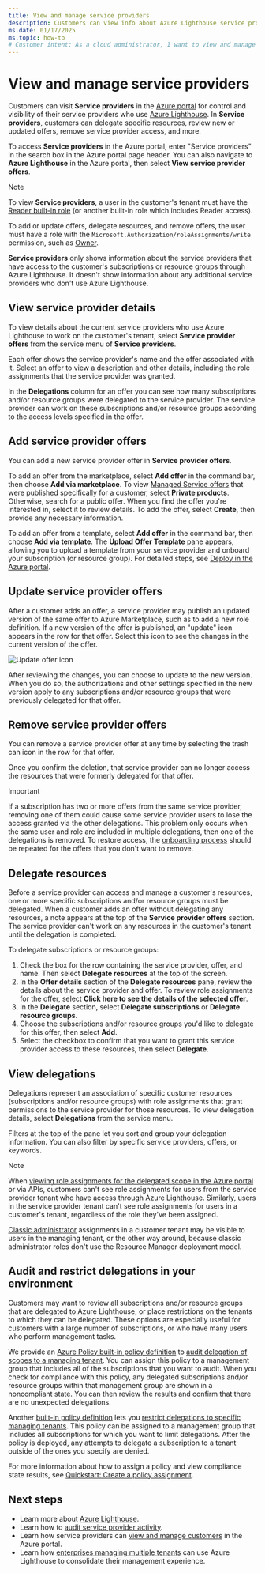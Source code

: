 ```yaml
---
title: View and manage service providers
description: Customers can view info about Azure Lighthouse service providers, service provider offers, and delegated resources in the Azure portal.
ms.date: 01/17/2025
ms.topic: how-to
# Customer intent: As a cloud administrator, I want to view and manage Azure Lighthouse service providers and their offers in the Azure portal, so that I can control access and delegate resources effectively while ensuring compliance with my organization's resource management policies.
---
```


# View and manage service providers

Customers can visit **Service providers** in the [Azure portal](https://portal.azure.com) for control and visibility of their service providers who use [Azure Lighthouse](../overview.md). In **Service providers**, customers can delegate specific resources, review new or updated offers, remove service provider access, and more.

To access **Service providers** in the Azure portal, enter "Service providers" in the search box in the Azure portal page header. You can also navigate to **Azure Lighthouse** in the Azure portal, then select **View service provider offers**.

> [!NOTE]
> To view **Service providers**, a user in the customer's tenant must have the [Reader built-in role](/azure/role-based-access-control/built-in-roles#reader) (or another built-in role which includes Reader access).
>
> To add or update offers, delegate resources, and remove offers, the user must have a role with the `Microsoft.Authorization/roleAssignments/write` permission, such as [Owner](/azure/role-based-access-control/built-in-roles#owner).

**Service providers** only shows information about the service providers that have access to the customer's subscriptions or resource groups through Azure Lighthouse. It doesn't show information about any additional service providers who don't use Azure Lighthouse.

## View service provider details

To view details about the current service providers who use Azure Lighthouse to work on the customer's tenant, select **Service provider offers** from the service menu of **Service providers**.

Each offer shows the service provider's name and the offer associated with it. Select an offer to view a description and other details, including the role assignments that the service provider was granted.

In the **Delegations** column for an offer you can see how many subscriptions and/or resource groups were delegated to the service provider. The service provider can work on these subscriptions and/or resource groups according to the access levels specified in the offer.

## Add service provider offers

You can add a new service provider offer in **Service provider offers**.

To add an offer from the marketplace, select **Add offer** in the command bar, then choose **Add via marketplace**. To view [Managed Service offers](../concepts/managed-services-offers.md) that were published specifically for a customer, select **Private products**. Otherwise, search for a public offer. When you find the offer you're interested in, select it to review details. To add the offer, select **Create**, then provide any necessary information.

To add an offer from a template, select **Add offer** in the command bar, then choose **Add via template**. The **Upload Offer Template** pane appears, allowing you to upload a template from your service provider and onboard your subscription (or resource group). For detailed steps, see [Deploy in the Azure portal](onboard-customer.md#deploy-in-the-azure-portal).

## Update service provider offers

After a customer adds an offer, a service provider may publish an updated version of the same offer to Azure Marketplace, such as to add a new role definition. If a new version of the offer is published, an "update" icon appears in the row for that offer. Select this icon to see the changes in the current version of the offer.

 ![Update offer icon](../media/update-offer.jpg)

After reviewing the changes, you can choose to update to the new version. When you do so, the authorizations and other settings specified in the new version apply to any subscriptions and/or resource groups that were previously delegated for that offer.

## Remove service provider offers

You can remove a service provider offer at any time by selecting the trash can icon in the row for that offer.

Once you confirm the deletion, that service provider can no longer access the resources that were formerly delegated for that offer.

> [!IMPORTANT]
> If a subscription has two or more offers from the same service provider, removing one of them could cause some service provider users to lose the access granted via the other delegations. This problem only occurs when the same user and role are included in multiple delegations, then one of the delegations is removed. To restore access, the [onboarding process](onboard-customer.md) should be repeated for the offers that you don't want to remove.

## Delegate resources

Before a service provider can access and manage a customer's resources, one or more specific subscriptions and/or resource groups must be delegated. When a customer adds an offer without delegating any resources, a note appears at the top of the **Service provider offers** section. The service provider can't work on any resources in the customer's tenant until the delegation is completed.

To delegate subscriptions or resource groups:

1. Check the box for the row containing the service provider, offer, and name. Then select **Delegate resources** at the top of the screen.
1. In the **Offer details** section of the **Delegate resources** pane, review the details about the service provider and offer. To review role assignments for the offer, select **Click here to see the details of the selected offer**.
1. In the **Delegate** section, select **Delegate subscriptions** or **Delegate resource groups**.
1. Choose the subscriptions and/or resource groups you'd like to delegate for this offer, then select **Add**.
1. Select the checkbox to confirm that you want to grant this service provider access to these resources, then select **Delegate**.

## View delegations

Delegations represent an association of specific customer resources (subscriptions and/or resource groups) with role assignments that grant permissions to the service provider for those resources. To view delegation details, select **Delegations** from the service menu.

Filters at the top of the pane let you sort and group your delegation information. You can also filter by specific service providers, offers, or keywords.

> [!NOTE]
> When [viewing role assignments for the delegated scope in the Azure portal](/azure/role-based-access-control/role-assignments-list-portal#list-role-assignments-at-a-scope) or via APIs, customers can't see role assignments for users from the service provider tenant who have access through Azure Lighthouse. Similarly, users in the service provider tenant can't see role assignments for users in a customer's tenant, regardless of the role they've been assigned.
>
> [Classic administrator](/azure/role-based-access-control/classic-administrators) assignments in a customer tenant may be visible to users in the managing tenant, or the other way around, because classic administrator roles don't use the Resource Manager deployment model.

## Audit and restrict delegations in your environment

Customers may want to review all subscriptions and/or resource groups that are delegated to Azure Lighthouse, or place restrictions on the tenants to which they can be delegated. These options are especially useful for customers with a large number of subscriptions, or who have many users who perform management tasks.

We provide an [Azure Policy built-in policy definition](/azure/governance/policy/samples/built-in-policies#lighthouse) to [audit delegation of scopes to a managing tenant](https://github.com/Azure/azure-policy/blob/master/built-in-policies/policyDefinitions/Lighthouse/Delegations_Audit.json). You can assign this policy to a management group that includes all of the subscriptions that you want to audit. When you check for compliance with this policy, any delegated subscriptions and/or resource groups within that management group are shown in a noncompliant state. You can then review the results and confirm that there are no unexpected delegations.

Another [built-in policy definition](/azure/governance/policy/samples/built-in-policies#lighthouse) lets you [restrict delegations to specific managing tenants](https://github.com/Azure/azure-policy/blob/master/built-in-policies/policyDefinitions/Lighthouse/AllowCertainManagingTenantIds_Deny.json). This policy can be assigned to a management group that includes all subscriptions for which you want to limit delegations. After the policy is deployed, any attempts to delegate a subscription to a tenant outside of the ones you specify are denied.

For more information about how to assign a policy and view compliance state results, see [Quickstart: Create a policy assignment](/azure/governance/policy/assign-policy-portal).

## Next steps

- Learn more about [Azure Lighthouse](../overview.md).
- Learn how to [audit service provider activity](view-service-provider-activity.md).
- Learn how service providers can [view and manage customers](view-manage-customers.md) in the Azure portal.
- Learn how [enterprises managing multiple tenants](../concepts/enterprise.md) can use Azure Lighthouse to consolidate their management experience.
